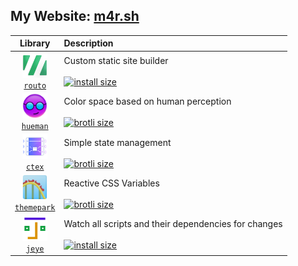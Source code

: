 ## My Website: [m4r.sh](https://m4r.sh)
|  Library 	| Description  |
|:---:|:---	|
| <a href="https://github.com/marshallcb/routo"><img src="https://github.com/marshallcb/routo/raw/main/routo.png" width="40" height="40"></a><br/>[`routo`](https://github.com/marshallcb/routo)| Custom static site builder<br/><br/><a href="https://packagephobia.com/result?p=routo"><img src="https://badgen.net/packagephobia/install/routo" alt="install size" /></a> 	|
| <a href="https://github.com/marshallcb/hueman"><img src="https://github.com/marshallcb/hueman/raw/main/hueman.png" width="40" height="40"></a><br/>[`hueman`](https://github.com/marshallcb/hueman)| Color space based on human perception<br/><br/><a href="https://bundlephobia.com/result?p=hueman"><img src="https://img.badgesize.io/MarshallCB/hueman/main/es.js?compression=brotli" alt="brotli size" /></a> 	|
| <a href="https://github.com/marshallcb/ctex"><img src="https://github.com/marshallcb/ctex/raw/main/ctex.png" width="40" height="40"></a><br/>[`ctex`](https://github.com/marshallcb/ctex)| Simple state management<br/><br/><a href="https://bundlephobia.com/result?p=ctex"><img src="https://img.badgesize.io/MarshallCB/ctex/main/es.js?compression=brotli" alt="brotli size" /></a> 	|
| <a href="https://github.com/marshallcb/themepark"><img src="https://github.com/marshallcb/themepark/raw/main/themepark.png" width="40" height="40"></a><br/>[`themepark`](https://github.com/marshallcb/themepark)| Reactive CSS Variables<br/><br/><a href="https://bundlephobia.com/result?p=themepark"><img src="https://img.badgesize.io/MarshallCB/themepark/main/es.js?compression=brotli" alt="brotli size" /></a> 	|
| <a href="https://github.com/marshallcb/jeye"><img src="https://github.com/marshallcb/jeye/raw/main/jeye.png" width="40" height="40"></a><br/>[`jeye`](https://github.com/marshallcb/jeye)| Watch all scripts and their dependencies for changes<br/><br/><a href="https://packagephobia.com/result?p=jeye"><img src="https://badgen.net/packagephobia/install/jeye" alt="install size" /></a> 	|
